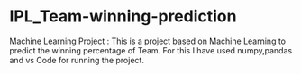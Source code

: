 # IPL_Team-winning-prediction
Machine Learning Project :  This is a project based on Machine Learning to predict the winning percentage of Team. For this I have used numpy,pandas and vs Code for running the project.
